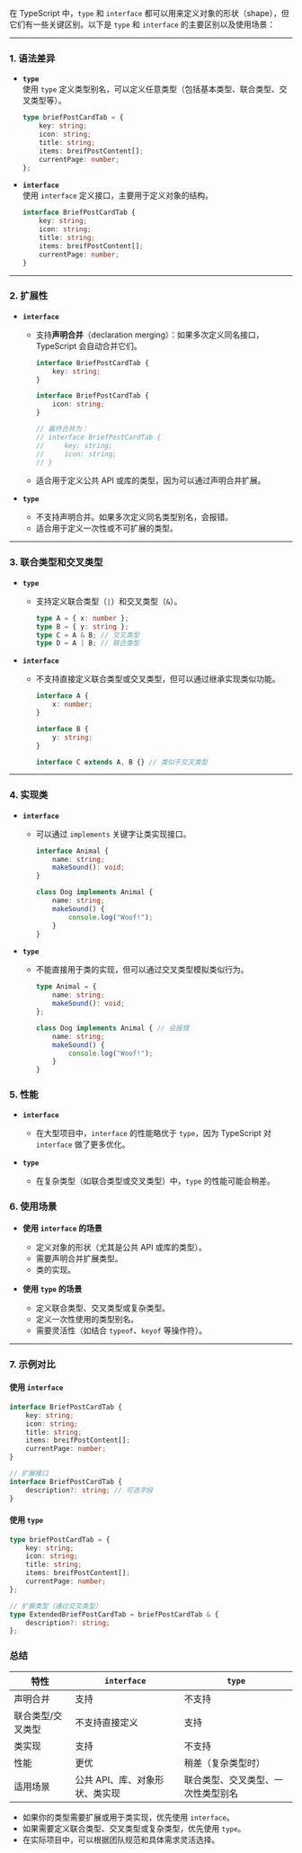 在 TypeScript 中，`type` 和 `interface` 都可以用来定义对象的形状（shape），但它们有一些关键区别。以下是 `type` 和 `interface` 的主要区别以及使用场景：

---

### 1. **语法差异**
- **`type`**  
  使用 `type` 定义类型别名，可以定义任意类型（包括基本类型、联合类型、交叉类型等）。
  ```typescript
  type briefPostCardTab = {
      key: string;
      icon: string;
      title: string;
      items: breifPostContent[];
      currentPage: number;
  };
  ```

- **`interface`**  
  使用 `interface` 定义接口，主要用于定义对象的结构。
  ```typescript
  interface BriefPostCardTab {
      key: string;
      icon: string;
      title: string;
      items: breifPostContent[];
      currentPage: number;
  }
  ```

---

### 2. **扩展性**
- **`interface`**  
  - 支持**声明合并**（declaration merging）：如果多次定义同名接口，TypeScript 会自动合并它们。
    ```typescript
    interface BriefPostCardTab {
        key: string;
    }

    interface BriefPostCardTab {
        icon: string;
    }

    // 最终合并为：
    // interface BriefPostCardTab {
    //     key: string;
    //     icon: string;
    // }
    ```
  - 适合用于定义公共 API 或库的类型，因为可以通过声明合并扩展。

- **`type`**  
  - 不支持声明合并。如果多次定义同名类型别名，会报错。
  - 适合用于定义一次性或不可扩展的类型。

---

### 3. **联合类型和交叉类型**
- **`type`**  
  - 支持定义联合类型（`|`）和交叉类型（`&`）。
    ```typescript
    type A = { x: number };
    type B = { y: string };
    type C = A & B; // 交叉类型
    type D = A | B; // 联合类型
    ```

- **`interface`**  
  - 不支持直接定义联合类型或交叉类型，但可以通过继承实现类似功能。
    ```typescript
    interface A {
        x: number;
    }

    interface B {
        y: string;
    }

    interface C extends A, B {} // 类似于交叉类型
    ```

---

### 4. **实现类**
- **`interface`**  
  - 可以通过 `implements` 关键字让类实现接口。
    ```typescript
    interface Animal {
        name: string;
        makeSound(): void;
    }

    class Dog implements Animal {
        name: string;
        makeSound() {
            console.log("Woof!");
        }
    }
    ```

- **`type`**  
  - 不能直接用于类的实现，但可以通过交叉类型模拟类似行为。
    ```typescript
    type Animal = {
        name: string;
        makeSound(): void;
    };

    class Dog implements Animal { // 会报错
        name: string;
        makeSound() {
            console.log("Woof!");
        }
    }
    ```

### 5. **性能**
- **`interface`**  
  - 在大型项目中，`interface` 的性能略优于 `type`，因为 TypeScript 对 `interface` 做了更多优化。

- **`type`**  
  - 在复杂类型（如联合类型或交叉类型）中，`type` 的性能可能会稍差。

### 6. **使用场景**
- **使用 `interface` 的场景**  
  - 定义对象的形状（尤其是公共 API 或库的类型）。
  - 需要声明合并扩展类型。
  - 类的实现。

- **使用 `type` 的场景**  
  - 定义联合类型、交叉类型或复杂类型。
  - 定义一次性使用的类型别名。
  - 需要灵活性（如结合 `typeof`、`keyof` 等操作符）。

---

### 7. **示例对比**
#### 使用 `interface`
```typescript
interface BriefPostCardTab {
    key: string;
    icon: string;
    title: string;
    items: breifPostContent[];
    currentPage: number;
}

// 扩展接口
interface BriefPostCardTab {
    description?: string; // 可选字段
}
```

#### 使用 `type`
```typescript
type briefPostCardTab = {
    key: string;
    icon: string;
    title: string;
    items: breifPostContent[];
    currentPage: number;
};

// 扩展类型（通过交叉类型）
type ExtendedBriefPostCardTab = briefPostCardTab & {
    description?: string;
};
```

### 总结
| 特性                | `interface`                          | `type`                              |
|---------------------|--------------------------------------|-------------------------------------|
| 声明合并            | 支持                                 | 不支持                              |
| 联合类型/交叉类型   | 不支持直接定义                       | 支持                                |
| 类实现              | 支持                                 | 不支持                              |
| 性能                | 更优                                 | 稍差（复杂类型时）                  |
| 适用场景            | 公共 API、库、对象形状、类实现       | 联合类型、交叉类型、一次性类型别名  |

- 如果你的类型需要扩展或用于类实现，优先使用 `interface`。
- 如果需要定义联合类型、交叉类型或复杂类型，优先使用 `type`。
- 在实际项目中，可以根据团队规范和具体需求灵活选择。